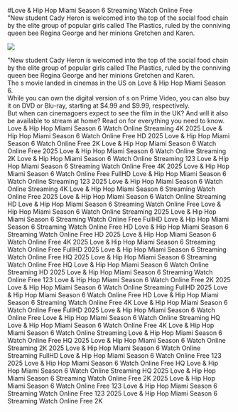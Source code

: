 #Love & Hip Hop Miami Season 6 Streaming Watch Online Free  
"New student Cady Heron is welcomed into the top of the social food chain by the elite group of popular girls called The Plastics, ruled by the conniving queen bee Regina George and her minions Gretchen and Karen.  
  
[![](https://i.imgur.com/qSNzIqt.png)](https://movie.rssnews.media/YKyrUStj.php)  
  
"New student Cady Heron is welcomed into the top of the social food chain by the elite group of popular girls called The Plastics, ruled by the conniving queen bee Regina George and her minions Gretchen and Karen.  
The s movie landed in cinemas in the US on Love & Hip Hop Miami Season 6.  
While you can own the digital version of s on Prime Video, you can also buy it on DVD or Blu-ray, starting at $4.99 and $9.99, respectively.  
But when can cinemagoers expect to see the film in the UK? And will it also be available to stream at home? Read on for everything you need to know.  
Love & Hip Hop Miami Season 6 Watch Online Streaming 4K 2025
Love & Hip Hop Miami Season 6 Watch Online Free HD 2025
Love & Hip Hop Miami Season 6 Watch Online Free 2K
Love & Hip Hop Miami Season 6 Watch Online Free 2025
Love & Hip Hop Miami Season 6 Watch Online Streaming 2K
Love & Hip Hop Miami Season 6 Watch Online Streaming 123
Love & Hip Hop Miami Season 6 Streaming Watch Online Free 4K 2025
Love & Hip Hop Miami Season 6 Watch Online Free FullHD
Love & Hip Hop Miami Season 6 Watch Online Streaming 123 2025
Love & Hip Hop Miami Season 6 Watch Online Streaming 4K
Love & Hip Hop Miami Season 6 Streaming Watch Online Free 2025
Love & Hip Hop Miami Season 6 Watch Online Streaming HD
Love & Hip Hop Miami Season 6 Streaming Watch Online Free
Love & Hip Hop Miami Season 6 Watch Online Streaming 2025
Love & Hip Hop Miami Season 6 Streaming Watch Online Free FullHD
Love & Hip Hop Miami Season 6 Streaming Watch Online Free HD
Love & Hip Hop Miami Season 6 Streaming Watch Online Free HD 2025
Love & Hip Hop Miami Season 6 Watch Online Free 4K 2025
Love & Hip Hop Miami Season 6 Streaming Watch Online Free FullHD 2025
Love & Hip Hop Miami Season 6 Streaming Watch Online Free HQ 2025
Love & Hip Hop Miami Season 6 Streaming Watch Online Free HQ
Love & Hip Hop Miami Season 6 Watch Online Streaming HD 2025
Love & Hip Hop Miami Season 6 Streaming Watch Online Free 123
Love & Hip Hop Miami Season 6 Watch Online Free 2K 2025
Love & Hip Hop Miami Season 6 Watch Online Streaming FullHD 2025
Love & Hip Hop Miami Season 6 Watch Online Free HD
Love & Hip Hop Miami Season 6 Streaming Watch Online Free 4K
Love & Hip Hop Miami Season 6 Watch Online Free FullHD 2025
Love & Hip Hop Miami Season 6 Watch Online Free
Love & Hip Hop Miami Season 6 Watch Online Streaming HQ
Love & Hip Hop Miami Season 6 Watch Online Free 4K
Love & Hip Hop Miami Season 6 Watch Online Streaming
Love & Hip Hop Miami Season 6 Watch Online Free HQ 2025
Love & Hip Hop Miami Season 6 Watch Online Streaming 2K 2025
Love & Hip Hop Miami Season 6 Watch Online Streaming FullHD
Love & Hip Hop Miami Season 6 Watch Online Free 123 2025
Love & Hip Hop Miami Season 6 Watch Online Free HQ
Love & Hip Hop Miami Season 6 Watch Online Streaming HQ 2025
Love & Hip Hop Miami Season 6 Streaming Watch Online Free 2K 2025
Love & Hip Hop Miami Season 6 Watch Online Free 123
Love & Hip Hop Miami Season 6 Streaming Watch Online Free 123 2025
Love & Hip Hop Miami Season 6 Streaming Watch Online Free 2K